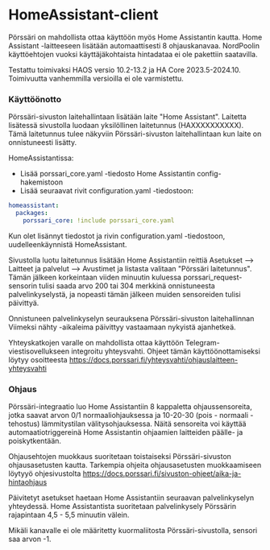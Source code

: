 # HomeAssistant-client
Pörssäri on mahdollista ottaa käyttöön myös Home Assistantin kautta. Home Assistant -laitteeseen lisätään automaattisesti 8 ohjauskanavaa. NordPoolin käyttöehtojen vuoksi käyttäjäkohtaista hintadataa ei ole pakettiin saatavilla.

Testattu toimivaksi HAOS versio 10.2-13.2 ja HA Core 2023.5-2024.10. Toimivuutta vanhemmilla versioilla ei ole varmistettu.

### Käyttöönotto
Pörssäri-sivuston laitehallintaan lisätään laite "Home Assistant". Laitetta lisätessä sivustolla luodaan yksilöllinen laitetunnus (HAXXXXXXXXXX). Tämä laitetunnus tulee näkyviin Pörssäri-sivuston laitehallintaan kun laite on onnistuneesti lisätty.

HomeAssistantissa:
- Lisää porssari_core.yaml -tiedosto Home Assistantin config-hakemistoon
- Lisää seuraavat rivit configuration.yaml -tiedostoon:

```yaml
homeassistant:  
  packages:    
    porssari_core: !include porssari_core.yaml
```

Kun olet lisännyt tiedostot ja rivin configuration.yaml -tiedostoon, uudelleenkäynnistä HomeAssistant.

Sivustolla luotu laitetunnus lisätään Home Assistantiin reittiä Asetukset --> Laitteet ja palvelut --> Avustimet ja listasta valitaan "Pörssäri laitetunnus". Tämän jälkeen korkeintaan viiden minuutin kuluessa porssari_request-sensorin tulisi saada arvo 200 tai 304 merkkinä onnistuneesta palvelinkyselystä, ja nopeasti tämän jälkeen muiden sensoreiden tulisi päivittyä. 

Onnistuneen palvelinkyselyn seurauksena Pörssäri-sivuston laitehallinnan Viimeksi nähty -aikaleima päivittyy vastaamaan nykyistä ajanhetkeä.

Yhteyskatkojen varalle on mahdollista ottaa käyttöön Telegram-viestisovellukseen integroitu yhteysvahti. Ohjeet tämän käyttöönottamiseksi löytyy osoitteesta https://docs.porssari.fi/yhteysvahti/ohjauslaitteen-yhteysvahti


### Ohjaus

Pörssäri-integraatio luo Home Assistantiin 8 kappaletta ohjaussensoreita, jotka saavat arvon 0/1 normaaliohjauksessa ja 10-20-30 (pois - normaali - tehostus) lämmitystilan välitysohjauksessa. Näitä sensoreita voi käyttää automaatiotriggereinä Home Assistantin ohjaamien laitteiden päälle- ja poiskytkentään. 

Ohjausehtojen muokkaus suoritetaan toistaiseksi Pörssäri-sivuston ohjausasetusten kautta. Tarkempia ohjeita ohjausasetusten muokkaamiseen löytyyö ohjesivustolta https://docs.porssari.fi/sivuston-ohjeet/aika-ja-hintaohjaus

Päivitetyt asetukset haetaan Home Assistantiin seuraavan palvelinkyselyn yhteydessä. Home Assistantista suoritetaan palvelinkysely Pörssärin rajapintaan 4,5 - 5,5 minuutin välein.

Mikäli kanavalle ei ole määritetty kuormaliitosta Pörssäri-sivustolla, sensori saa arvon -1.
